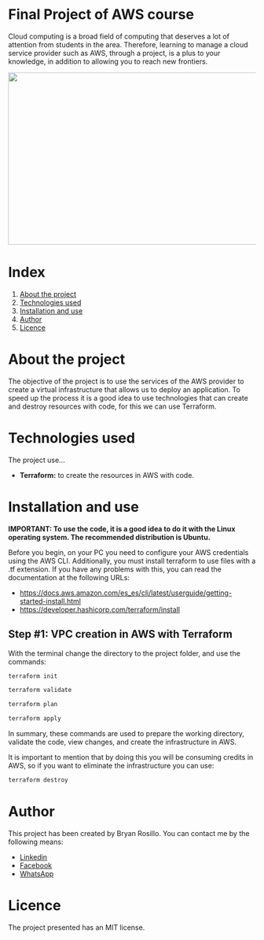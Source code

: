 # Final Project of AWS course
Cloud computing is a broad field of computing that deserves a lot of attention from students in the area. Therefore, learning to manage a cloud service provider such as AWS, through a project, is a plus to your knowledge, in addition to allowing you to reach new frontiers.

<p align="center">
  <img src="https://miro.medium.com/v2/resize:fit:1400/1*2-b5UkCIf7iF0eCTc-DFeQ.gif" alt="" width="600" height="350"/>  
</p>

# Index
1. [About the project](#about-the-project)
2. [Technologies used](#technologies-used)
3. [Installation and use](#installation-and-use)
4. [Author](#author)
5. [Licence](#licence)

# About the project <a name='about-the-project'></a>

The objective of the project is to use the services of the AWS provider to create a virtual infrastructure that allows us to deploy an application. To speed up the process it is a good idea to use technologies that can create and destroy resources with code, for this we can use Terraform.

# Technologies used <a name='technologies-used'></a>

The project use...
- **Terraform:** to create the resources in AWS with code. 

# Installation and use <a name='installation-and-use'></a>

**IMPORTANT: To use the code, it is a good idea to do it with the Linux operating system. The recommended distribution is Ubuntu.**

Before you begin, on your PC you need to configure your AWS credentials using the AWS CLI. Additionally, you must install terraform to use files with a .tf extension. If you have any problems with this, you can read the documentation at the following URLs:

- https://docs.aws.amazon.com/es_es/cli/latest/userguide/getting-started-install.html
- https://developer.hashicorp.com/terraform/install

## Step #1: VPC creation in AWS with Terraform
With the terminal change the directory to the project folder, and use the commands: 
```sh
terraform init
```
```sh
terraform validate
```
```sh
terraform plan
```
```sh
terraform apply
```
In summary, these commands are used to prepare the working directory, validate the code, view changes, and create the infrastructure in AWS.

It is important to mention that by doing this you will be consuming credits in AWS, so if you want to eliminate the infrastructure you can use:

```sh
terraform destroy
```


# Author <a name='author'></a>
This project has been created by Bryan Rosillo. You can contact me by the following means: 
- [Linkedin](https://www.linkedin.com/in/bryan-stiven-rosillo-guayanay-a249b9294/)
- [Facebook](https://www.facebook.com/profile.php?id=100012860282061)
- [WhatsApp](https://wa.me/0997761333)
 
# Licence <a name='licence'></a>
The project presented has an MIT license.
